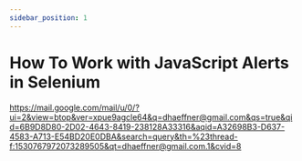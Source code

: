 ```yaml
---
sidebar_position: 1
---
```


# How To Work with JavaScript Alerts in Selenium

https://mail.google.com/mail/u/0/?ui=2&view=btop&ver=xpue9agcle64&q=dhaeffner@gmail.com&qs=true&qid=6B9D8D80-2D02-4643-8419-238128A33316&aqid=A32698B3-D637-4583-A713-E54BD20E0DBA&search=query&th=%23thread-f:1530767972073289505&qt=dhaeffner@gmail.com.1&cvid=8

